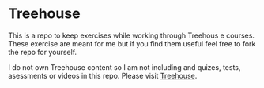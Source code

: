 # Treehouse

This is a repo to keep exercises while working through Treehous e courses. These exercise are meant for me but if you find them useful feel free to fork the repo for yourself.

I do not own Treehouse content so I am not including and quizes, tests, asessments or videos in this repo. Please visit [Treehouse](https://teamtreehouse.com).

